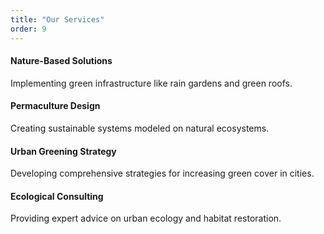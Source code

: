 ```yaml
---
title: "Our Services"
order: 9
---
```

#### Nature-Based Solutions
Implementing green infrastructure like rain gardens and green roofs.

#### Permaculture Design
Creating sustainable systems modeled on natural ecosystems.

#### Urban Greening Strategy
Developing comprehensive strategies for increasing green cover in cities.

#### Ecological Consulting
Providing expert advice on urban ecology and habitat restoration.